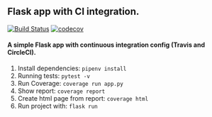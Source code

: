 ## Flask app with CI integration.

[![Build Status](https://travis-ci.com/bergpb/flask-ci.svg?branch=master)](https://travis-ci.com/bergpb/flask-ci)
[![codecov](https://codecov.io/gh/bergpb/flask-ci/branch/master/graph/badge.svg)](https://codecov.io/gh/bergpb/flask-ci)


#### A simple Flask app with continuous integration config (Travis and CircleCI).


1. Install dependencies: ```pipenv install```
2. Running tests: ```pytest -v```
3. Run Coverage: ```coverage run app.py```
4. Show report: ```coverage report```
5. Create html page from report: ```coverage html```
6. Run project with: ```flask run```
